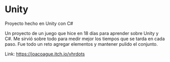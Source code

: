 # Unity
Proyecto hecho en Unity con C#

Un proyecto de un juego que hice en 18 días para aprender sobre Unity y C#. 
Me sirvió sobre todo para medir mejor los tiempos que se tarda en cada paso. 
Fue todo un reto agregar elementos y mantener pulido el conjunto.

Link:
https://joacoague.itch.io/vhrdots
